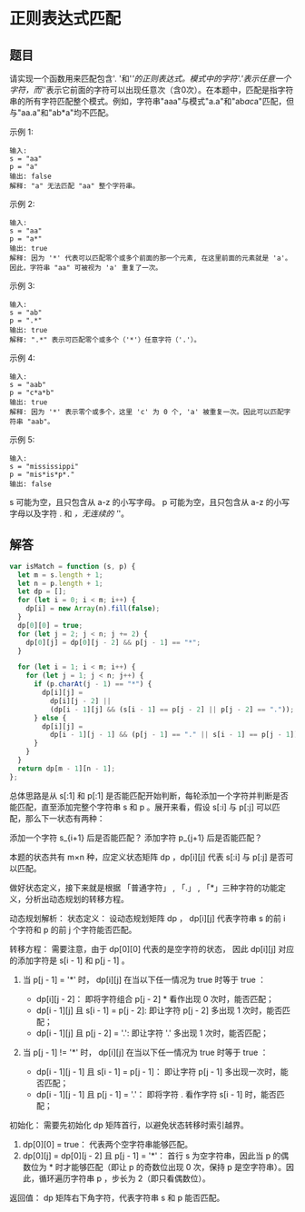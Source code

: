 # 正则表达式匹配

## 题目
请实现一个函数用来匹配包含'. '和'*'的正则表达式。模式中的字符'.'表示任意一个字符，而'*'表示它前面的字符可以出现任意次（含0次）。在本题中，匹配是指字符串的所有字符匹配整个模式。例如，字符串"aaa"与模式"a.a"和"ab*ac*a"匹配，但与"aa.a"和"ab*a"均不匹配。

示例 1:
```
输入:
s = "aa"
p = "a"
输出: false
解释: "a" 无法匹配 "aa" 整个字符串。
```
示例 2:
```
输入:
s = "aa"
p = "a*"
输出: true
解释: 因为 '*' 代表可以匹配零个或多个前面的那一个元素, 在这里前面的元素就是 'a'。因此，字符串 "aa" 可被视为 'a' 重复了一次。
```
示例 3:
```
输入:
s = "ab"
p = ".*"
输出: true
解释: ".*" 表示可匹配零个或多个（'*'）任意字符（'.'）。
```
示例 4:
```
输入:
s = "aab"
p = "c*a*b"
输出: true
解释: 因为 '*' 表示零个或多个，这里 'c' 为 0 个, 'a' 被重复一次。因此可以匹配字符串 "aab"。
```
示例 5:
```
输入:
s = "mississippi"
p = "mis*is*p*."
输出: false
```
s 可能为空，且只包含从 a-z 的小写字母。
p 可能为空，且只包含从 a-z 的小写字母以及字符 . 和 *，无连续的 '*'。

## 解答
```js
var isMatch = function (s, p) {
  let m = s.length + 1;
  let n = p.length + 1;
  let dp = [];
  for (let i = 0; i < m; i++) {
    dp[i] = new Array(n).fill(false);
  }
  dp[0][0] = true;
  for (let j = 2; j < n; j += 2) {
    dp[0][j] = dp[0][j - 2] && p[j - 1] == "*";
  }

  for (let i = 1; i < m; i++) {
    for (let j = 1; j < n; j++) {
      if (p.charAt(j - 1) == "*") {
        dp[i][j] =
          dp[i][j - 2] ||
          (dp[i - 1][j] && (s[i - 1] == p[j - 2] || p[j - 2] == "."));
      } else {
        dp[i][j] =
          dp[i - 1][j - 1] && (p[j - 1] == "." || s[i - 1] == p[j - 1]);
      }
    }
  }
  return dp[m - 1][n - 1];
};
```

总体思路是从 s[:1] 和 p[:1] 是否能匹配开始判断，每轮添加一个字符并判断是否能匹配，直至添加完整个字符串 s 和 p 。展开来看，假设 s[:i] 与 p[:j] 可以匹配，那么下一状态有两种：

添加一个字符 s_{i+1} 后是否能匹配？
添加字符 p_{j+1} 后是否能匹配？

本题的状态共有 m×n 种，应定义状态矩阵 dp ，dp[i][j] 代表 s[:i] 与 p[:j] 是否可以匹配。

做好状态定义，接下来就是根据 「普通字符」 , 「.」 , 「*」三种字符的功能定义，分析出动态规划的转移方程。

动态规划解析：
状态定义： 设动态规划矩阵 dp ， dp[i][j] 代表字符串 s 的前 i 个字符和 p 的前 j 个字符能否匹配。

转移方程： 需要注意，由于 dp[0][0] 代表的是空字符的状态， 因此 dp[i][j] 对应的添加字符是 s[i - 1] 和 p[j - 1] 。

1. 当 p[j - 1] = '*' 时， dp[i][j] 在当以下任一情况为 true 时等于 true ：

   * dp[i][j - 2]： 即将字符组合 p[j - 2] * 看作出现 0 次时，能否匹配；
   * dp[i - 1][j] 且 s[i - 1] = p[j - 2]: 即让字符 p[j - 2] 多出现 1 次时，能否匹配；
   * dp[i - 1][j] 且 p[j - 2] = '.': 即让字符 '.' 多出现 1 次时，能否匹配；

2. 当 p[j - 1] != '*' 时， dp[i][j] 在当以下任一情况为 true 时等于 true ：

   * dp[i - 1][j - 1] 且 s[i - 1] = p[j - 1]： 即让字符 p[j - 1] 多出现一次时，能否匹配；
   * dp[i - 1][j - 1] 且 p[j - 1] = '.'： 即将字符 . 看作字符 s[i - 1] 时，能否匹配；

初始化： 需要先初始化 dp 矩阵首行，以避免状态转移时索引越界。

1. dp[0][0] = true： 代表两个空字符串能够匹配。
2. dp[0][j] = dp[0][j - 2] 且 p[j - 1] = '*'： 首行 s 为空字符串，因此当 p 的偶数位为 * 时才能够匹配（即让 p 的奇数位出现 0 次，保持 p 是空字符串）。因此，循环遍历字符串 p ，步长为 2（即只看偶数位）。

返回值： dp 矩阵右下角字符，代表字符串 s 和 p 能否匹配。
